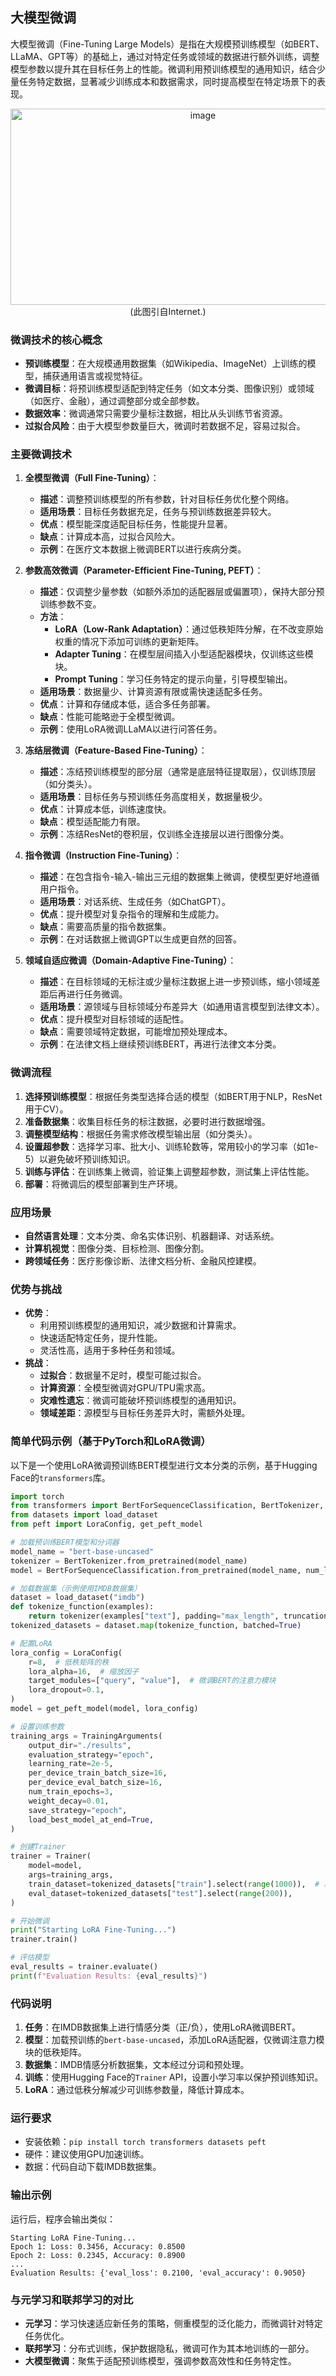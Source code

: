 ## 大模型微调
大模型微调（Fine-Tuning Large Models）是指在大规模预训练模型（如BERT、LLaMA、GPT等）的基础上，通过对特定任务或领域的数据进行额外训练，调整模型参数以提升其在目标任务上的性能。微调利用预训练模型的通用知识，结合少量任务特定数据，显著减少训练成本和数据需求，同时提高模型在特定场景下的表现。
<div align="center">  
<img width="600" height="314" alt="image" src="https://github.com/user-attachments/assets/8430a5de-9b99-47c3-97dd-7fb10a20b2db" />
</div>
<div align="center">
(此图引自Internet.)
</div>

### 微调技术的核心概念
- **预训练模型**：在大规模通用数据集（如Wikipedia、ImageNet）上训练的模型，捕获通用语言或视觉特征。
- **微调目标**：将预训练模型适配到特定任务（如文本分类、图像识别）或领域（如医疗、金融），通过调整部分或全部参数。
- **数据效率**：微调通常只需要少量标注数据，相比从头训练节省资源。
- **过拟合风险**：由于大模型参数量巨大，微调时若数据不足，容易过拟合。

### 主要微调技术
1. **全模型微调（Full Fine-Tuning）**：
   - **描述**：调整预训练模型的所有参数，针对目标任务优化整个网络。
   - **适用场景**：目标任务数据充足，任务与预训练数据差异较大。
   - **优点**：模型能深度适配目标任务，性能提升显著。
   - **缺点**：计算成本高，过拟合风险大。
   - **示例**：在医疗文本数据上微调BERT以进行疾病分类。

2. **参数高效微调（Parameter-Efficient Fine-Tuning, PEFT）**：
   - **描述**：仅调整少量参数（如额外添加的适配器层或偏置项），保持大部分预训练参数不变。
   - **方法**：
     - **LoRA（Low-Rank Adaptation）**：通过低秩矩阵分解，在不改变原始权重的情况下添加可训练的更新矩阵。
     - **Adapter Tuning**：在模型层间插入小型适配器模块，仅训练这些模块。
     - **Prompt Tuning**：学习任务特定的提示向量，引导模型输出。
   - **适用场景**：数据量少、计算资源有限或需快速适配多任务。
   - **优点**：计算和存储成本低，适合多任务部署。
   - **缺点**：性能可能略逊于全模型微调。
   - **示例**：使用LoRA微调LLaMA以进行问答任务。

3. **冻结层微调（Feature-Based Fine-Tuning）**：
   - **描述**：冻结预训练模型的部分层（通常是底层特征提取层），仅训练顶层（如分类头）。
   - **适用场景**：目标任务与预训练任务高度相关，数据量极少。
   - **优点**：计算成本低，训练速度快。
   - **缺点**：模型适配能力有限。
   - **示例**：冻结ResNet的卷积层，仅训练全连接层以进行图像分类。

4. **指令微调（Instruction Fine-Tuning）**：
   - **描述**：在包含指令-输入-输出三元组的数据集上微调，使模型更好地遵循用户指令。
   - **适用场景**：对话系统、生成任务（如ChatGPT）。
   - **优点**：提升模型对复杂指令的理解和生成能力。
   - **缺点**：需要高质量的指令数据集。
   - **示例**：在对话数据上微调GPT以生成更自然的回答。

5. **领域自适应微调（Domain-Adaptive Fine-Tuning）**：
   - **描述**：在目标领域的无标注或少量标注数据上进一步预训练，缩小领域差距后再进行任务微调。
   - **适用场景**：源领域与目标领域分布差异大（如通用语言模型到法律文本）。
   - **优点**：提升模型对目标领域的适配性。
   - **缺点**：需要领域特定数据，可能增加预处理成本。
   - **示例**：在法律文档上继续预训练BERT，再进行法律文本分类。

### 微调流程
1. **选择预训练模型**：根据任务类型选择合适的模型（如BERT用于NLP，ResNet用于CV）。
2. **准备数据集**：收集目标任务的标注数据，必要时进行数据增强。
3. **调整模型结构**：根据任务需求修改模型输出层（如分类头）。
4. **设置超参数**：选择学习率、批大小、训练轮数等，常用较小的学习率（如1e-5）以避免破坏预训练知识。
5. **训练与评估**：在训练集上微调，验证集上调整超参数，测试集上评估性能。
6. **部署**：将微调后的模型部署到生产环境。

### 应用场景
- **自然语言处理**：文本分类、命名实体识别、机器翻译、对话系统。
- **计算机视觉**：图像分类、目标检测、图像分割。
- **跨领域任务**：医疗影像诊断、法律文档分析、金融风控建模。

### 优势与挑战
- **优势**：
  - 利用预训练模型的通用知识，减少数据和计算需求。
  - 快速适配特定任务，提升性能。
  - 灵活性高，适用于多种任务和领域。
- **挑战**：
  - **过拟合**：数据量不足时，模型可能过拟合。
  - **计算资源**：全模型微调对GPU/TPU需求高。
  - **灾难性遗忘**：微调可能破坏预训练模型的通用知识。
  - **领域差距**：源模型与目标任务差异大时，需额外处理。

### 简单代码示例（基于PyTorch和LoRA微调）
以下是一个使用LoRA微调预训练BERT模型进行文本分类的示例，基于Hugging Face的`transformers`库。

```python
import torch
from transformers import BertForSequenceClassification, BertTokenizer, Trainer, TrainingArguments
from datasets import load_dataset
from peft import LoraConfig, get_peft_model

# 加载预训练BERT模型和分词器
model_name = "bert-base-uncased"
tokenizer = BertTokenizer.from_pretrained(model_name)
model = BertForSequenceClassification.from_pretrained(model_name, num_labels=2)  # 假设二分类任务

# 加载数据集（示例使用IMDB数据集）
dataset = load_dataset("imdb")
def tokenize_function(examples):
    return tokenizer(examples["text"], padding="max_length", truncation=True, max_length=128)
tokenized_datasets = dataset.map(tokenize_function, batched=True)

# 配置LoRA
lora_config = LoraConfig(
    r=8,  # 低秩矩阵的秩
    lora_alpha=16,  # 缩放因子
    target_modules=["query", "value"],  # 微调BERT的注意力模块
    lora_dropout=0.1,
)
model = get_peft_model(model, lora_config)

# 设置训练参数
training_args = TrainingArguments(
    output_dir="./results",
    evaluation_strategy="epoch",
    learning_rate=2e-5,
    per_device_train_batch_size=16,
    per_device_eval_batch_size=16,
    num_train_epochs=3,
    weight_decay=0.01,
    save_strategy="epoch",
    load_best_model_at_end=True,
)

# 创建Trainer
trainer = Trainer(
    model=model,
    args=training_args,
    train_dataset=tokenized_datasets["train"].select(range(1000)),  # 减少数据量以加速示例
    eval_dataset=tokenized_datasets["test"].select(range(200)),
)

# 开始微调
print("Starting LoRA Fine-Tuning...")
trainer.train()

# 评估模型
eval_results = trainer.evaluate()
print(f"Evaluation Results: {eval_results}")
```

### 代码说明
1. **任务**：在IMDB数据集上进行情感分类（正/负），使用LoRA微调BERT。
2. **模型**：加载预训练的`bert-base-uncased`，添加LoRA适配器，仅微调注意力模块的低秩矩阵。
3. **数据集**：IMDB情感分析数据集，文本经过分词和预处理。
4. **训练**：使用Hugging Face的`Trainer` API，设置小学习率以保护预训练知识。
5. **LoRA**：通过低秩分解减少可训练参数量，降低计算成本。

### 运行要求
- 安装依赖：`pip install torch transformers datasets peft`
- 硬件：建议使用GPU加速训练。
- 数据：代码自动下载IMDB数据集。

### 输出示例
运行后，程序会输出类似：
```
Starting LoRA Fine-Tuning...
Epoch 1: Loss: 0.3456, Accuracy: 0.8500
Epoch 2: Loss: 0.2345, Accuracy: 0.8900
...
Evaluation Results: {'eval_loss': 0.2100, 'eval_accuracy': 0.9050}
```

### 与元学习和联邦学习的对比
- **元学习**：学习快速适应新任务的策略，侧重模型的泛化能力，而微调针对特定任务优化。
- **联邦学习**：分布式训练，保护数据隐私，微调可作为其本地训练的一部分。
- **大模型微调**：聚焦于适配预训练模型，强调参数高效性和任务特定性。

